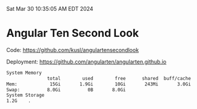 Sat Mar 30 10:35:05 AM EDT 2024

# Angular Ten Second Look

Code: https://github.com/kusl/angulartensecondlook

Deployment: https://github.com/angularten/angularten.github.io

```bash
System Memory
               total        used        free      shared  buff/cache   available
Mem:            15Gi       1.9Gi        10Gi       243Mi       3.0Gi        13Gi
Swap:          8.0Gi          0B       8.0Gi
System Storage
1.2G	.
```
```bash
